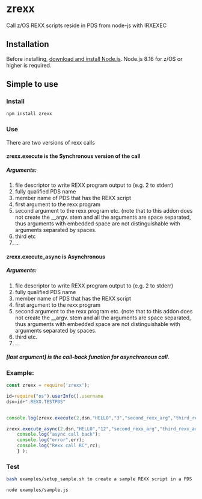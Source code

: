 # zrexx
Call z/OS REXX scripts reside in PDS from node-js with IRXEXEC

## Installation

<!--
This is a [Node.js](https://nodejs.org/en/) module available through the
[npm registry](https://www.npmjs.com/).
-->

Before installing, [download and install Node.js](https://developer.ibm.com/node/sdk/ztp/).
Node.js 8.16 for z/OS or higher is required.

## Simple to use

### Install

```bash
npm install zrexx
```

### Use

There are two versions of rexx calls

#### zrexx.execute is the Synchronous version of the call
##### Arguments:
1. file descriptor to write REXX program output to (e.g. 2 to stderr)
2. fully qualified PDS name
3. member name of PDS that has the REXX script
4. first argument to the rexx program
5. second argument to the rexx program etc.  (note that to this addon does not create the __argv. stem and all the arguments are space separated, thus arguments with embedded space are not distinguishable with arguments separated by spaces.
6. third etc
7. ...
#### zrexx.execute_async is Asynchronous
##### Arguments:
1. file descriptor to write REXX program output to (e.g. 2 to stderr)
2. fully qualified PDS name
3. member name of PDS that has the REXX script
4. first argument to the rexx program
5. second argument to the rexx program etc. (note that to this addon does not create the __argv. stem and all the arguments are space separated, thus arguments with embedded space are not distinguishable with arguments separated by spaces.
6. third etc.
7. ...
##### [last argument] is the call-back function for asynchronous call.

### Example:
```js
const zrexx = require('zrexx');

id=require("os").userInfo().username
dsn=id+".REXX.TESTPDS"


console.log(zrexx.execute(2,dsn,"HELLO","3","second_rexx_arg","third_rexx_arg"));

zrexx.execute_async(2,dsn,"HELLO","12","second_rexx_arg","third_rexx_arg","fourth_rexx_arg","fifth_rexx_arg",function(err,rc) {
    console.log("async call back");
    console.log("error",err);
    console.log("Rexx call RC",rc);
    } );

```

### Test

```bash
bash examples/setup_sample.sh to create a sample REXX script in a PDS

node examples/sample.js
```

